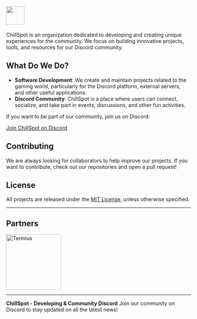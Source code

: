 # <img src="https://i.ibb.co/jHzYHxz/Frame-53.png." width="50" />

ChillSpot is an organization dedicated to developing and creating unique experiences for the community. We focus on building innovative projects, tools, and resources for our Discord community.

## What Do We Do?

* **Software Development**: We create and maintain projects related to the gaming world, particularly for the Discord platform, external servers, and other useful applications.
* **Discord Community**: ChillSpot is a place where users can connect, socialize, and take part in events, discussions, and other fun activities.

If you want to be part of our community, join us on Discord:

[Join ChillSpot on Discord](https://discord.gg/vxNKHYQerK)

## Contributing

We are always looking for collaborators to help improve our projects. If you want to contribute, check out our repositories and open a pull request!

## License

All projects are released under the [MIT License](LICENSE), unless otherwise specified.

---

## Partners

<a href="https://termius.com" target="_blank">
    <img src="https://cdn2.steamgriddb.com/logo/88502646b2293c4aaa173b33afcd40f1.png" width="150" alt="Termius"/>
</a>

---

**ChillSpot - Developing & Community Discord**
Join our community on Discord to stay updated on all the latest news!

